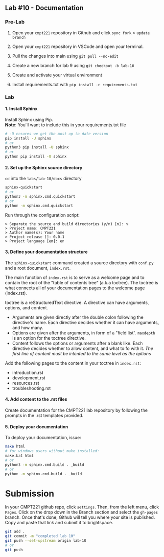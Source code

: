 ## Lab #10 - Documentation

### Pre-Lab
1. Open your `cmpt221` repository in Github and click `sync fork` > `update branch`

2. Open your `cmpt221` repository in VSCode and open your terminal.

3. Pull the changes into main using `git pull --no-edit`

4. Create a new branch for lab 9 using `git checkout -b lab-10`

5. Create and activate your virtual environment

6. Install requirements.txt with `pip install -r requirements.txt`


### Lab 
#### 1. Install Sphinx
Install Sphinx using Pip.  
**Note:** You'll want to include this in your requirements.txt file
```bash
# -U ensures we get the most up to date version
pip install -U sphinx
# or
python3 pip install -U sphinx
# or
python pip install -U sphinx
```

#### 2. Set up the Sphinx source directory

`cd` into the `labs/lab-10/docs` directory

```bash
sphinx-quickstart
# or
python3 -m sphinx.cmd.quickstart
# or
python -m sphinx.cmd.quickstart
```

Run through the configuration script:
```
> Separate the source and build directories (y/n) [n]: n
> Project name: CMPT221
> Author name(s): Your name
> Project release []: 0.0.1
> Project language [en]: en
```

#### 3. Define your documentation structure
The `sphinx-quickstart` command created a source directory with `conf.py` and a root document, `index.rst`.   

The main function of `index.rst` is to serve as a welcome page and to contain the root of the "table of contents tree" (a.k.a toctree). The toctree is what connects all of your documentation pages to the welcome page (index.rst).

toctree is a reStructuredText directive. A directive can have arguments, options, and content.   
- Arguments are given directly after the double colon following the directive's name. Each directive decides whether it can have arguments, and how many.  
- Options are given after the arguments, in form of a "field list". `maxdepth` is an option for the toctree directive.  
- Content follows the options or arguments after a blank like. Each directive decides whether to allow content, and what to fo with it. _The first line of content must be intented to the same level as the options_

Add the following pages to the content in your toctree in `index.rst`:
- introduction.rst
- development.rst
- resources.rst
- troubleshooting.rst

#### 4. Add content to the .rst files
Create documentation for the CMPT221 lab repository by following the prompts in the .rst templates provided.

#### 5. Deploy your documentation
To deploy your documentation, issue:
```bash
make html
# for windows users without make installed:
make.bat html
# or
python3 -m sphinx.cmd.build . _build
# or
python -m sphinx.cmd.build . _build
```

# Submission
In your CMPT221 github repo, click `settings`. Then, from the left menu, click `Pages`. Click on the drop down in the Branch section and select the `gh-pages` branch. Once that's done, Github will tell you where your site is published. Copy and paste that link and submit it to brightspace. 

```bash
git add .
git commit -m "completed lab 10"
git push --set-upstream origin lab-10
# or
git push
```

